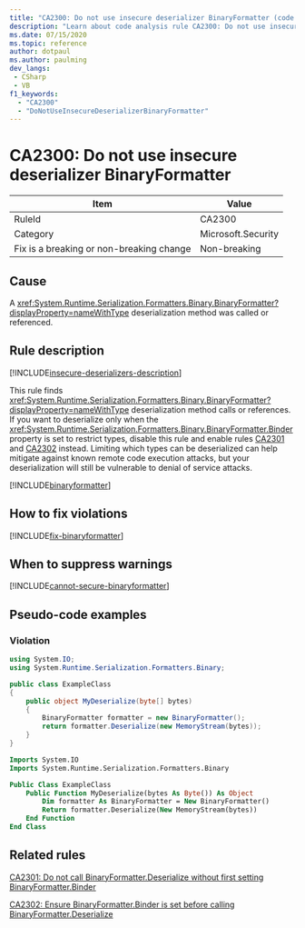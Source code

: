 ```yaml
---
title: "CA2300: Do not use insecure deserializer BinaryFormatter (code analysis)"
description: "Learn about code analysis rule CA2300: Do not use insecure deserializer BinaryFormatter"
ms.date: 07/15/2020
ms.topic: reference
author: dotpaul
ms.author: paulming
dev_langs:
 - CSharp
 - VB
f1_keywords:
  - "CA2300"
  - "DoNotUseInsecureDeserializerBinaryFormatter"
---
```

# CA2300: Do not use insecure deserializer BinaryFormatter

|Item|Value|
|-|-|
|RuleId|CA2300|
|Category|Microsoft.Security|
|Fix is a breaking or non-breaking change|Non-breaking|

## Cause

A <xref:System.Runtime.Serialization.Formatters.Binary.BinaryFormatter?displayProperty=nameWithType> deserialization method was called or referenced.

## Rule description

[!INCLUDE[insecure-deserializers-description](~/includes/code-analysis/insecure-deserializers-description.md)]

This rule finds <xref:System.Runtime.Serialization.Formatters.Binary.BinaryFormatter?displayProperty=nameWithType> deserialization method calls or references. If you want to deserialize only when the <xref:System.Runtime.Serialization.Formatters.Binary.BinaryFormatter.Binder> property is set to restrict types, disable this rule and enable rules [CA2301](ca2301.md) and [CA2302](ca2302.md) instead. Limiting which types can be deserialized can help mitigate against known remote code execution attacks, but your deserialization will still be vulnerable to denial of service attacks.

[!INCLUDE[binaryformatter](~/includes/code-analysis/binaryformatter.md)]

## How to fix violations

[!INCLUDE[fix-binaryformatter](~/includes/code-analysis/fix-binaryformatter-serializationbinder.md)]

## When to suppress warnings

[!INCLUDE[cannot-secure-binaryformatter](~/includes/code-analysis/cannot-secure-binaryformatter.md)]

## Pseudo-code examples

### Violation

```csharp
using System.IO;
using System.Runtime.Serialization.Formatters.Binary;

public class ExampleClass
{
    public object MyDeserialize(byte[] bytes)
    {
        BinaryFormatter formatter = new BinaryFormatter();
        return formatter.Deserialize(new MemoryStream(bytes));
    }
}
```

```vb
Imports System.IO
Imports System.Runtime.Serialization.Formatters.Binary

Public Class ExampleClass
    Public Function MyDeserialize(bytes As Byte()) As Object
        Dim formatter As BinaryFormatter = New BinaryFormatter()
        Return formatter.Deserialize(New MemoryStream(bytes))
    End Function
End Class
```

## Related rules

[CA2301: Do not call BinaryFormatter.Deserialize without first setting BinaryFormatter.Binder](ca2301.md)

[CA2302: Ensure BinaryFormatter.Binder is set before calling BinaryFormatter.Deserialize](ca2302.md)
